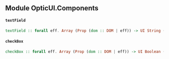 ## Module OpticUI.Components

#### `textField`

``` purescript
textField :: forall eff. Array (Prop (dom :: DOM | eff)) -> UI String (dom :: DOM | eff) (HTML (dom :: DOM | eff))
```

#### `checkBox`

``` purescript
checkBox :: forall eff. Array (Prop (dom :: DOM | eff)) -> UI Boolean (dom :: DOM | eff) (HTML (dom :: DOM | eff))
```


